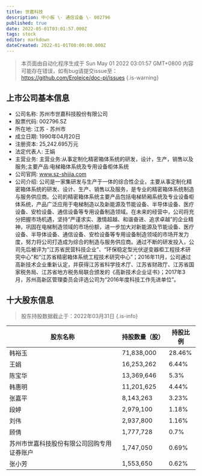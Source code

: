 ```yaml
---
title: 世嘉科技
description: 中小板 \- 通信设备 \- 002796
published: true
date: 2022-05-01T03:01:57.000Z
tags: stock
editor: markdown
dateCreated: 2022-01-01T00:00:00.000Z
---
```


> 本页面由自动化程序生成于 Sun May 01 2022 03:01:57 GMT+0800
> 内容可能存在错误，如有bug请提交issue至：https://github.com/Eroleice/doc-pi/issues
{.is-warning}

## 上市公司基本信息
- 公司名称: 苏州市世嘉科技股份有限公司
- 股票代码: 002796.SZ
- 所在地: 江苏 - 苏州市
- 成立日期: 1990年04月20日
- 注册资本: 25,242.695万元
- 法定代表人: 王娟
- 主营业务: 主营业务:从事定制化精密箱体系统的研发，设计，生产，销售以及服务;主要产品:电梯箱体系统及专用设备柜体系统
- 公司官网: www.sz-shijia.com
- 公司介绍: 公司是一家集研发与生产于一体的综合性企业，主要从事定制化精密箱体系统的研发、设计、生产、销售以及服务，是专业的精密箱体系统制造与服务供应商。公司的精密箱体系统主要产品包括电梯轿厢系统及专业设备柜体系统，产品广泛应用于电梯制造以及新能源及节能设备、半导体设备、医疗设备、安检设备、通信设备等专用设备制造领域。在未来的经营中，公司将充分把握市场机遇，坚持“严谨求实、激情超越、和谐奋进、追求卓越”的企业精神，巩固在电梯制造领域的市场份额，进一步加大对新能源及节能设备、医疗设备、半导体设备、通信设备、安检设备等专用设备制造领域的市场开发力度，努力将公司打造成为综合的制造与服务供应商。通过不断的研发投入，公司先后被评为“江苏省民营科技企业”、“环保稳定型光伏逆变器柜工程技术研究中心”和“江苏省精密箱体系统工程技术研究中心”；2016年11月，公司通过高新技术企业重新认定，并获得江苏省科学技术厅、江苏省财政厅、江苏省国家税务局、江苏省地方税务局联合颁发的《高新技术企业证书》；2017年3月，苏州高新区管理委员会评选公司为“2016年度科技工作先进单位”。


## 十大股东信息
> 股东持股数据截止于：2022年03月31日
{.is-info}

| 股东名称 | 持股数量（股） | 持股比例 |
| --- | --- | --- |
| 韩裕玉 | 71,838,000 | 28.46% |
| 王娟 | 16,253,262 | 6.44% |
| 陈宝华 | 13,369,646 | 5.3% |
| 韩惠明 | 11,201,625 | 4.44% |
| 张嘉平 | 8,143,263 | 3.23% |
| 段婷 | 2,979,100 | 1.18% |
| 刘伟 | 2,937,800 | 1.16% |
| 顾倩 | 1,777,728 | 0.7% |
| 苏州市世嘉科技股份有限公司回购专用证券账户 | 1,747,050 | 0.69% |
| 张小芳 | 1,553,650 | 0.62% |




